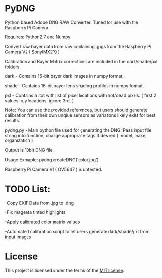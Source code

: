 # PyDNG
Python based Adobe DNG RAW Converter. Tuned for use with the Raspberry Pi Camera. 

Requires: Python2.7 and Numpy

Convert raw bayer data from raw containing .jpgs from the Raspberry Pi Camera V2 ( SonyIMX219 )

Calibration and Bayer Matrix corrections are included in the dark/shade/pxl folders.

dark - Contains 16-bit bayer dark images in numpy format.  

shade - Contains 16-bit bayer lens shading profiles in numpy format. 

pxl - Contains a .txt with list of pixel locations with hot/dead pixels. ( first 2 values. x,y locations. ignore 3rd. ) 

Note: You can use the provided references, but users should generate calibration from their own unqiue sensors as variations likely exist for best results. 

pydng.py - Main python file used for generating the DNG. Pass input file string into function, change appropraite tags if desired ( model, make, organization ) 

Output is 10bit DNG file

Usage Exmaple: pydng.createDNG('color.jpg')

Raspberry Pi Camera V1 ( OV5647 ) is untested.

# TODO List:

-Copy EXIF Data from .jpg to .dng

-Fix magenta tinted highlights

-Apply calibrated color matrix values 

-Automated calibration script to let users generate dark/shade/pxl from input images

# License

This project is licensed under the terms of the [MIT license](https://opensource.org/licenses/MIT).
